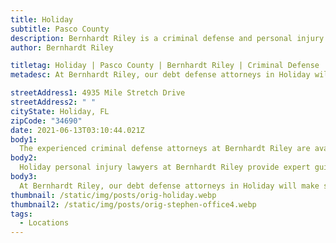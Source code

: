 ```yaml
---
title: Holiday
subtitle: Pasco County
description: Bernhardt Riley is a criminal defense and personal injury law firm in Palm Harbor.
author: Bernhardt Riley

titletag: Holiday | Pasco County | Bernhardt Riley | Criminal Defense | Real Estate | Debt Relief
metadesc: At Bernhardt Riley, our debt defense attorneys in Holiday will make sure that you are safe from false allegations and make it an even playing field.

streetAddress1: 4935 Mile Stretch Drive
streetAddress2: " "
cityState: Holiday, FL
zipCode: "34690"
date: 2021-06-13T03:10:44.021Z
body1:
  The experienced criminal defense attorneys at Bernhardt Riley are available to consult about your alleged criminal offense. If criminal accusations have been made against you, it is wise to reach out to the expert criminal defense attorneys in Holiday, Bernhardt Riley. Our criminal defense lawyers in Holiday provide first-class criminal defense services you deserve. Moreover if you need counsel from a criminal defense lawyer in Holiday, concerning an area of law not practiced by Bernhardt Riley, our Holiday criminal defense lawyers will gladly refer your case to a reputable attorney with whom we associate personally and professionally.
body2:
  Holiday personal injury lawyers at Bernhardt Riley provide expert guidance and legal counsel to help you navigate the challenges that follow a personal Injury accident. A personal injury attorney will help you achieve the best resolution possible, which includes the recovery of compensation you may be entitled. Your debt defense lawyer in Holiday, the legal counsel at Bernhardt Riley, represents clients in various bankruptcy, debt collection, harassment, and foreclosure defenses Holiday, Florida.
body3:
  At Bernhardt Riley, our debt defense attorneys in Holiday will make sure that you are safe from false allegations and make it an even playing field. With the insight of a former collection agency attorney serving as your debt defense lawyer, you are much more likely to achieve a successful outcome.
thumbnail: /static/img/posts/orig-holiday.webp
thumbnail2: /static/img/posts/orig-stephen-office4.webp
tags:
  - Locations
---
```

